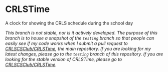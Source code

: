 # CRLSTime
A clock for showing the CRLS schedule during the school day

*This branch is not stable, nor is it actively developed. The purpose of this branch is to house a snapshot of the `testing` branch so that people can easily see if my code works when I submit a pull request to [CRLSCSClub/CRLSTime](https://github.com/CRLSCSClub/CRLSTime), the main repository. If you are looking for my latest changes, please go to the `testing` branch of this repository. If you are looking for the stable version of CRLSTime, please go to [CRLSCSClub/CRLSTime](https://github.com/CRLSCSClub/CRLSTime).*
